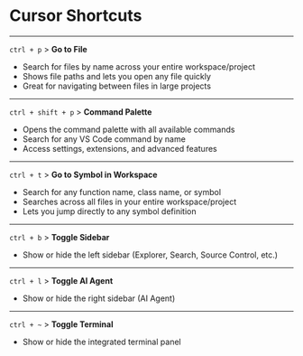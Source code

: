 # Cursor Shortcuts

---

`ctrl + p` > **Go to File**

- Search for files by name across your entire workspace/project
- Shows file paths and lets you open any file quickly
- Great for navigating between files in large projects

---

`ctrl + shift + p` > **Command Palette**

- Opens the command palette with all available commands
- Search for any VS Code command by name
- Access settings, extensions, and advanced features

---

`ctrl + t` > **Go to Symbol in Workspace**

- Search for any function name, class name, or symbol
- Searches across all files in your entire workspace/project
- Lets you jump directly to any symbol definition

---

`ctrl + b` > **Toggle Sidebar**

- Show or hide the left sidebar (Explorer, Search, Source Control, etc.)

---

`ctrl + l` > **Toggle AI Agent**

- Show or hide the right sidebar (AI Agent)

---

`ctrl + ~` > **Toggle Terminal**

- Show or hide the integrated terminal panel
